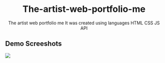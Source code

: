 <h1 align="center">The-artist-web-portfolio-me</h1>
<p align="center">The artist web portfolio me It was created using languages HTML CSS JS API</p>

<h2>Demo Screeshots</h2>
<img src="https://github.com/the-artist-web/The-artist-web-portfolio-me/assets/162612001/e1a79262-cfbc-41bd-9f85-f18bfc663cf8">
